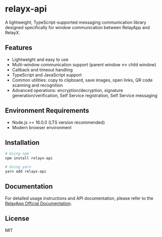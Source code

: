 # relayx-api

A lightweight, TypeScript-supported messaging communication library designed specifically for window communication between RelayApp and RelayX.

## Features

- Lightweight and easy to use
- Multi-window communication support (parent window ↔ child window)
- Callback and timeout handling
- TypeScript and JavaScript support
- Common utilities: copy to clipboard, save images, open links, QR code scanning and recognition
- Advanced operations: encryption/decryption, signature generation/verification, Self Service registration, Self Service messaging

## Environment Requirements

- Node.js >= 16.0.0 (LTS version recommended)
- Modern browser environment

## Installation

```bash
# Using npm
npm install relayx-api

# Using yarn
yarn add relayx-api
```

## Documentation

For detailed usage instructions and API documentation, please refer to the [RelayApp Official Documentation](https://relayx.gitbook.io/docs/).

## License

MIT

